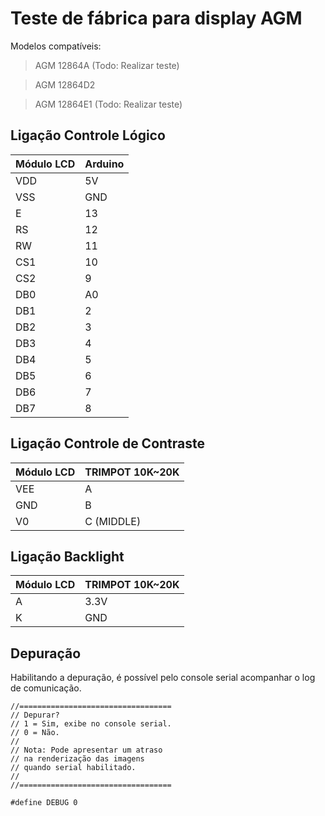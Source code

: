 # Teste de fábrica para display AGM

Modelos compatíveis:
> AGM 12864A (Todo: Realizar teste)

> AGM 12864D2

> AGM 12864E1 (Todo: Realizar teste)

## Ligação Controle Lógico

| Módulo LCD | Arduino |
|------------|---------|
|     VDD    |    5V   |
|     VSS    |   GND   |
|      E     |    13   |
|     RS     |    12   |
|     RW     |    11   |
|     CS1    |    10   |
|     CS2    |    9    |
|     DB0    |    A0   |
|     DB1    |    2    |
|     DB2    |    3    |
|     DB3    |    4    |
|     DB4    |    5    |
|     DB5    |    6    |
|     DB6    |    7    |
|     DB7    |    8    |

## Ligação Controle de Contraste

| Módulo LCD | TRIMPOT 10K~20K |
|------------|-----------------|
|     VEE    |        A        |
|     GND    |        B        |
|     V0     |   C (MIDDLE)    |

## Ligação Backlight

| Módulo LCD | TRIMPOT 10K~20K |
|------------|-----------------|
|      A     |       3.3V      |
|      K     |       GND       |

## Depuração

Habilitando a depuração, é possível pelo console serial acompanhar o log de comunicação.
```
//==================================
// Depurar?
// 1 = Sim, exibe no console serial.
// 0 = Não.
//
// Nota: Pode apresentar um atraso
// na renderização das imagens 
// quando serial habilitado.
//
//==================================

#define DEBUG 0
```
